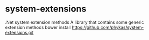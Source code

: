 # system-extensions
.Net system extension methods
A library that contains some generic extension methods
bower install https://github.com/phykas/system-extensions.git

